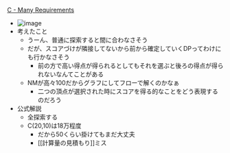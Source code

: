 
[C - Many Requirements](https://atcoder.jp/contests/abc165/tasks/abc165_c)
- ![image](https://gyazo.com/43ed1564d189529091d94cd9021c154e/thumb/1000)
- 考えたこと
    - うーん、普通に探索すると間に合わなさそう
    - だが、スコアづけが隣接してないから前から確定していくDPってわけにも行かなさそう
        - 前の方で高い得点が得られるとしてもそれを選ぶと後ろの得点が得られないなんてことがある
    - NMが高々100だからグラフにしてフローで解くのかなぁ
        - 二つの頂点が選択された時にスコアを得る的なことをどう表現するのだろう
- 公式解説
    - 全探索する
    - C(20,10)は18万程度
        - だから50くらい掛けてもまだ大丈夫
        - [[計算量の見積もり]]ミス
